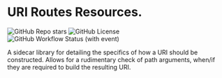 # URI Routes Resources.
![GitHub Repo stars](https://img.shields.io/github/stars/WilkinsonK/uri_routes)
![GitHub License](https://img.shields.io/github/license/WilkinsonK/uri_routes)
![GitHub Workflow Status (with event)](https://img.shields.io/github/actions/workflow/status/WilkinsonK/uri_routes/rust.yml)

A sidecar library for detailing the specifics of how a URI should
be constructed.
Allows for a rudimentary check of path arguments, when/if they are
required to build the resulting URI.
